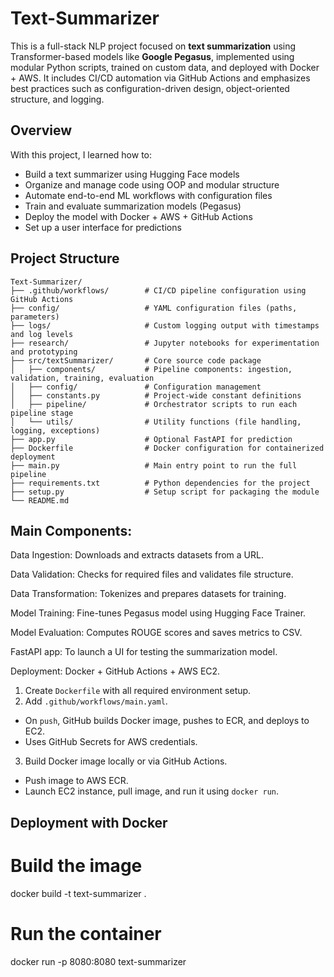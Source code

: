 # Text-Summarizer

This is a full-stack NLP project focused on **text summarization** using Transformer-based models like **Google Pegasus**, implemented using modular Python scripts, trained on custom data, and deployed with Docker + AWS. It includes CI/CD automation via GitHub Actions and emphasizes best practices such as configuration-driven design, object-oriented structure, and logging.

## Overview

With this project, I learned how to:

- Build a text summarizer using Hugging Face models
- Organize and manage code using OOP and modular structure
- Automate end-to-end ML workflows with configuration files
- Train and evaluate summarization models (Pegasus)
- Deploy the model with Docker + AWS + GitHub Actions
- Set up a user interface for predictions

## Project Structure
```plaintext
Text-Summarizer/
├── .github/workflows/        # CI/CD pipeline configuration using GitHub Actions
├── config/                   # YAML configuration files (paths, parameters)
├── logs/                     # Custom logging output with timestamps and log levels
├── research/                 # Jupyter notebooks for experimentation and prototyping
├── src/textSummarizer/       # Core source code package
│   ├── components/           # Pipeline components: ingestion, validation, training, evaluation
│   ├── config/               # Configuration management 
│   ├── constants.py          # Project-wide constant definitions
│   ├── pipeline/             # Orchestrator scripts to run each pipeline stage
│   └── utils/                # Utility functions (file handling, logging, exceptions)
├── app.py                    # Optional FastAPI for prediction
├── Dockerfile                # Docker configuration for containerized deployment
├── main.py                   # Main entry point to run the full pipeline
├── requirements.txt          # Python dependencies for the project
├── setup.py                  # Setup script for packaging the module
└── README.md                 
```
## Main Components: 
Data Ingestion: Downloads and extracts datasets from a URL.

Data Validation: Checks for required files and validates file structure.

Data Transformation: Tokenizes and prepares datasets for training.

Model Training: Fine-tunes Pegasus model using Hugging Face Trainer.

Model Evaluation: Computes ROUGE scores and saves metrics to CSV.

FastAPI app: To launch a UI for testing the summarization model.

Deployment: Docker + GitHub Actions + AWS EC2.
1. Create `Dockerfile` with all required environment setup.
2. Add `.github/workflows/main.yaml`.
- On `push`, GitHub builds Docker image, pushes to ECR, and deploys to EC2.
- Uses GitHub Secrets for AWS credentials.
3. Build Docker image locally or via GitHub Actions.
- Push image to AWS ECR.
- Launch EC2 instance, pull image, and run it using `docker run`.

## Deployment with Docker

# Build the image
docker build -t text-summarizer .

# Run the container
docker run -p 8080:8080 text-summarizer


